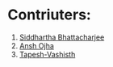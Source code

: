 # Contriuters:

1. [Siddhartha Bhattacharjee](https://github.com/SiddharthaBhattacharjee)
2. [Ansh Ojha](https://github.com/Anshojha)
3. [Tapesh-Vashisth](https://github.com/Tapesh-Vashisth)
